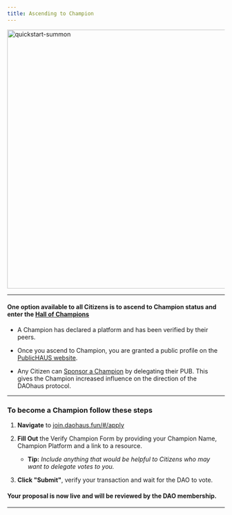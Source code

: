 ```yaml
---
title: Ascending to Champion
---
```


<img src="/img/ascend-to-champion.png" alt="quickstart-summon" width="600" />

---

#### One option available to all Citizens is to ascend to Champion status and enter the [Hall of Champions](https://join.daohaus.fun/#/delegates)

- A Champion has declared a platform and has been verified by their peers.

- Once you ascend to Champion, you are granted a public profile on the [PublicHAUS website](https://join.daohaus.fun/#/delegates).

- Any Citizen can [Sponsor a Champion](/docs/sponsoring-a-champion) by delegating their PUB. This gives the Champion increased influence on the direction of the DAOhaus protocol.

---

### To become a Champion follow these steps

1. **Navigate** to [join.daohaus.fun/#/apply](https://join.daohaus.fun/#/apply)
1. **Fill Out** the Verify Champion Form by providing your Champion Name, Champion Platform and a link to a resource.

   - **Tip:** _Include anything that would be helpful to Citizens who may want to delegate votes to you._

1. **Click "Submit"**, verify your transaction and wait for the DAO to vote.

#### Your proposal is now live and will be reviewed by the DAO membership.

---
